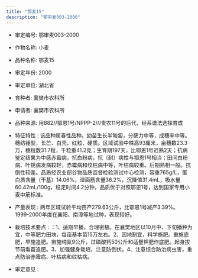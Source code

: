 ```yaml
---
title: "鄂麦15"
description: "鄂审麦003-2000"
---
```

* 审定编号:  鄂审麦003-2000

*  作物名称:  小麦

*  品种名称:  鄂麦15

*  审定年份:  2000

*  审定单位:  湖北省

* 育种者:  襄樊市农科所

*  申请者:  襄樊市农科所

*  品种来源:  用882//鄂恩1号/NPPP-2///贵农11号的后代，经系谱法选择育成

*  特征特性 : 
该品种属春性品种。幼苗生长半匍匐，分蘖力中等，成穗率中等。穗纺锤型，长芒、白壳、红粒、硬质。区域试验中株高93厘米，亩穗数23.3万，穗粒数31.7粒，千粒重41.2克；生育期197天，比鄂恩1号迟熟2天；抗病鉴定结果为中感赤霉病，抗白粉病，抗（耐）病性与鄂恩1号相当；田间白粉病、叶锈病发病较轻，赤霉病和纹枯病中等，叶枯病较重。后期熟相一般。抗倒性较差。品质经农业部谷物品质监督检验测试中心检测，容重765g/L，蛋白质含量（干基）14.06%，湿面筋含量36.2%，沉降值31.4mL，吸水量60.42mL/100g，稳定时间4.2分钟，品质优于对照鄂恩1号，达到国家专用小麦中筋标准。
 
*  产量表现 : 
两年区域试验平均亩产279.63公斤，比鄂恩1号减产3.39%。1999-2000年度在襄阳、南漳等地试种，表现较好。

*  栽培技术要点 : 
：1、适期早播，合理密植。在襄樊地区以10月中、下旬播种为宜，中等肥力田块，每亩基本苗15万左右。2、因地制宜，科学施肥。重施底肥，早施追肥。亩施纯氮9公斤，过磷酸钙50公斤和适量钾肥作底肥。起身拔节前看苗追肥。3、加强健身栽培，注意防倒伏。4、注意综合防治病虫害，重点防治赤霉病、叶枯病和纹枯病。

*  审定意见 : 

